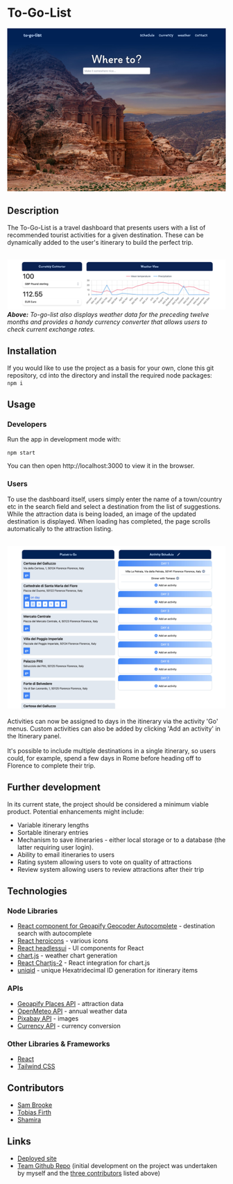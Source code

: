# To-Go-List
![Image of search box with full screen image in background](/images/to-go-top.jpg)
## Description

The To-Go-List is a travel dashboard that presents users with a list of recommended tourist activities for a given destination. These can be dynamically added to the user's itinerary to build the perfect trip. <br /><br />

![Image of Lower Section of Website](/images/to-go-curr-weather.jpg)
***Above:** To-go-list also displays weather data for the preceding twelve months and provides a handy currency converter that allows users to check current exchange rates.*

## Installation

If you would like to use the project as a basis for your own, clone this git repository, cd into the directory and install the required node packages:<br />
``
npm i
``

## Usage
### Developers

Run the app in development mode with:<br />
```
npm start
```
You can then open http://localhost:3000 to view it in the browser.

### Users
To use the dashboard itself, users simply enter the name of a town/country etc in the search field and select a destination from the list of suggestions. While the attraction data is being loaded, an image of the updated destination is displayed. When loading has completed, the page scrolls automatically to the attraction listing.<br /><br />

![Image of Lower Section of Website](/images/to-go-mid.jpg)<br /><br />
Activities can now be assigned to days in the itinerary via the activity 'Go' menus. Custom activities can also be added by clicking 'Add an activity' in the Itinerary panel.<br /><br />
It's possible to include multiple destinations in a single itinerary, so users could, for example, spend a few days in Rome before heading off to Florence to complete their trip.


## Further development

In its current state, the project should be considered a minimum viable product. Potential enhancements might include:
- Variable itinerary lengths
- Sortable itinerary entries
- Mechanism to save itineraries - either local storage or to a database (the latter requiring user login).
- Ability to email itineraries to users
- Rating system allowing users to vote on quality of attractions
- Review system allowing users to review attractions after their trip


## Technologies

### Node Libraries
- [React component for Geoapify Geocoder Autocomplete](https://www.npmjs.com/package/@geoapify/react-geocoder-autocomplete) - destination search with autocomplete
- [React heroicons](https://www.npmjs.com/package/@heroicons/react) - various icons
- [React headlessui](https://www.npmjs.com/package/@headlessui/react) - UI components for React
- [chart.js](https://www.npmjs.com/package/chart.js) - weather chart generation
- [React Chartjs-2](https://react-chartjs-2.js.org/) - React integration for chart.js 
- [uniqid](https://www.npmjs.com/package/uniqid) - unique Hexatridecimal ID generation for itinerary items

### APIs
- [Geoapify Places API](https://apidocs.geoapify.com/docs/places/#about) - attraction data
- [OpenMeteo API](https://open-meteo.com/) - annual weather data
- [Pixabay API](https://pixabay.com/api/docs/) - images
- [Currency API](https://github.com/fawazahmed0/currency-api) - currency conversion

### Other Libraries & Frameworks
- [React](https://reactjs.org/)
- [Tailwind CSS](https://tailwindcss.com/)

## Contributors
- [Sam Brooke](https://github.com/Sam010000101)
- [Tobias Firth](https://github.com/tobias-firth)
- [Shamira](https://github.com/shamira30)

## Links
- [Deployed site](https://to-go-list.netlify.app)
- [Team Github Repo](https://github.com/Sam010000101/to-go-list) (initial development on the project was undertaken by myself and the  [three contributors](#contributors) listed above)
